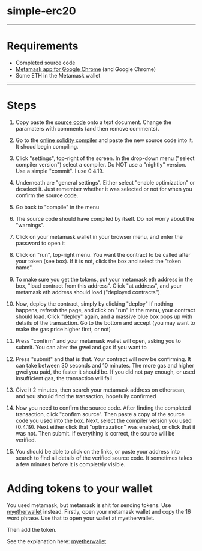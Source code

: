 # simple-erc20

-----

# Requirements

- Completed source code
- [Metamask app for Google Chrome](https://chrome.google.com/webstore/detail/metamask/nkbihfbeogaeaoehlefnkodbefgpgknn) (and Google Chrome)
- Some ETH in the Metamask wallet

-----

# Steps

1. Copy paste the [source code](https://github.com/insaneinthemembrane/simple-erc20/blob/master/YOURTOKEN.sol) onto a text document. Change the paramaters with comments (and then remove comments).

2. Go to the [online solidity compiler](http://remix.ethereum.org) and paste the new source code into it. It shoud begin compiling.

3. Click "settings", top-right of the screen. In the drop-down menu ("select compiler version") select a compiler. Do NOT use a "nightly" version. Use a simple "commit". I use 0.4.19.

4. Underneath are "general settings". Either select "enable optimization" or deselect it. Just remember whether it was selected or not for when you confirm the source code.

5. Go back to "compile" in the menu

6. The source code should have compiled by itself. Do not worry about the "warnings". 

7. Click on your metamask wallet in your browser menu, and enter the password to open it

8. Click on "run", top-right menu. You want the contract to be called after your token (see box). If it is not, click the box and select the "token name".

9. To make sure you get the tokens, put your metamask eth address in the box, "load contract from this address". Click "at address", and your metamask eth address should load ("deployed contracts")

10. Now, deploy the contract, simply by clicking "deploy" If nothing happens, refresh the page, and click on "run" in the menu, your contract should load. Click "deploy" again, and a massive blue box pops up with details of the transaction. Go to the bottom and accept (you may want to make the gas price higher first, or not)

11. Press "confirm" and your metamask wallet will open, asking you to submit. You can alter the gwei and gas if you want to

12. Press "submit" and that is that. Your contract will now be confirming. It can take between 30 seconds and 10 minutes. The more gas and higher gwei you paid, the faster it should be. If you did not pay enough, or used insufficient gas, the transaction will fail

13. Give it 2 minutes, then search your metamask address on etherscan, and you should find the transaction, hopefully confirmed

14. Now you need to confirm the source code. After finding the completed transaction, click "confirm source". Then paste a copy of the source code you used into the box. Next, select the compiler version you used (0.4.19). Next either click that "optimazation" was enabled, or click that it was not. Then submit. If everything is correct, the source will be verified.

15. You should be able to click on the links, or paste your address into search to find all details of the verified source code. It sometimes takes a few minutes before it is completely visible.


# Adding tokens to your wallet

You used metamask, but metamask is shit for sending tokens. Use [myetherwallet](https://myetherwallet.com) instead. Firstly, open your metamask wallet and copy the 16 word phrase. Use that to open your wallet at myetherwallet.

Then add the token.

See the explanation here: [myetherwallet](https://github.com/insaneinthemembrane/ERC20-Adding-Token) 
